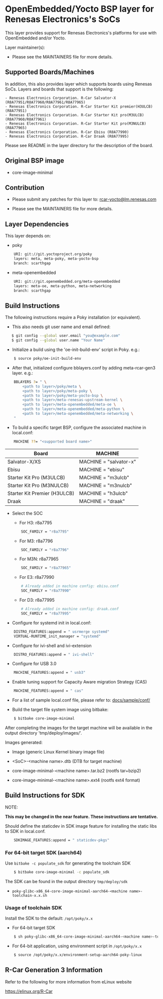# OpenEmbedded/Yocto BSP layer for Renesas Electronics's SoCs

This layer provides support for Renesas Electronics's platforms for use with
OpenEmbedded and/or Yocto.

Layer maintainer(s):

* Please see the MAINTAINERS file for more details.


## Supported Boards/Machines

In addition, this also provides layer which supports boards using Renesas SoCs.
Layers and boards that support is the following:

    - Renesas Electronics Corporation. R-Car Salvator-X (R8A77951/R8A77960/R8A77961/R8A77965)
    - Renesas Electronics Corporation. R-Car Starter Kit premier(H3ULCB) (R8A77951)
    - Renesas Electronics Corporation. R-Car Starter Kit pro(M3ULCB) (R8A77960/R8A77961)
    - Renesas Electronics Corporation. R-Car Starter Kit pro(M3NULCB) (R8A77965)
    - Renesas Electronics Corporation. R-Car Ebisu (R8A77990)
    - Renesas Electronics Corporation. R-Car Draak (R8A77995)

Please see README in the layer directory for the description of the board.


## Original BSP image

* core-image-minimal


## Contribution

* Please submit any patches for this layer to: rcar-yocto@lm.renesas.com

* Please see the MAINTAINERS file for more details.


## Layer Dependencies

This layer depends on:

* poky

```bash
    URI: git://git.yoctoproject.org/poky
    layers: meta, meta-poky, meta-yocto-bsp
    branch: scarthgap
```

* meta-openembedded

```bash
    URI: git://git.openembedded.org/meta-openembedded
    layers: meta-oe, meta-python, meta-networking
    branch: scarthgap
```


## Build Instructions

The following instructions require a Poky installation (or equivalent).

* This also needs git user name and email defined:

```bash
   $ git config --global user.email "you@example.com"
   $ git config --global user.name "Your Name"
```

* Initialize a build using the 'oe-init-build-env' script in Poky. e.g.:

```bash
    $ source poky/oe-init-build-env
```

* After that, initialized configure bblayers.conf by adding meta-rcar-gen3 layer.
e.g.:

```bash
    BBLAYERS ?= " \
        <path to layer>/poky/meta \
        <path to layer>/poky/meta-poky \
        <path to layer>/poky/meta-yocto-bsp \
        <path to layer>/meta-renesas-upstream-kernel \
        <path to layer>/meta-openembedded/meta-oe \
        <path to layer>/meta-openembedded/meta-python \
        <path to layer>/meta-openembedded/meta-networking \
    "
```

* To build a specific target BSP, configure the associated machine in local.conf:

```bash
    MACHINE ??= "<supported board name>"
```

Board|MACHINE
-----|-------
Salvator-X/XS|MACHINE = "salvator-x"
Ebisu|MACHINE = "ebisu"
Starter Kit Pro (M3ULCB)|MACHINE = "m3ulcb"
Starter Kit Pro (M3NULCB)|MACHINE = "m3nulcb"
Starter Kit Premier (H3ULCB)|MACHINE = "h3ulcb"
Draak|MACHINE = "draak"

* Select the SOC

    * For H3: r8a7795

    ```bash
        SOC_FAMILY = "r8a7795"
    ```

    * For M3: r8a7796

    ```bash
        SOC_FAMILY = "r8a7796"
    ```

    * For M3N: r8a77965

    ```bash
        SOC_FAMILY = "r8a77965"
    ```

    * For E3: r8a77990

    ```bash
        # Already added in machine config: ebisu.conf
        SOC_FAMILY = "r8a77990"
    ```

    * For D3: r8a77995

    ```bash
        # Already added in machine config: draak.conf
        SOC_FAMILY = "r8a77995"
    ```

* Configure for systemd init in local.conf:

```bash
    DISTRO_FEATURES:append = " usrmerge systemd"
    VIRTUAL-RUNTIME_init_manager = "systemd"
```

* Configure for ivi-shell and ivi-extension

```bash
    DISTRO_FEATURES:append = " ivi-shell"
```

* Configure for USB 3.0

```bash
    MACHINE_FEATURES:append = " usb3"
```

* Enable tuning support for Capacity Aware migration Strategy (CAS)

```bash
    MACHINE_FEATURES:append = " cas"
```

* For a list of sample local.conf file, please refer to: [docs/sample/conf/](docs/sample/conf/)

* Build the target file system image using bitbake:

```bash
    $ bitbake core-image-minimal
```

After completing the images for the target machine will be available in the
output directory 'tmp/deploy/images/<supported board name>'.

Images generated:

* Image (generic Linux Kernel binary image file)

* \<SoC\>-\<machine name\>.dtb (DTB for target machine)

* core-image-minimal-\<machine name\>.tar.bz2 (rootfs tar+bzip2)

* core-image-minimal-\<machine name\>.ext4  (rootfs ext4 format)


## Build Instructions for SDK

NOTE:

**This may be changed in the near feature. These instructions are tentative.**

Should define the staticdev in SDK image feature for installing the static libs
to SDK in local.conf.

```bash
    SDKIMAGE_FEATURES:append = " staticdev-pkgs"
```


### For 64-bit target SDK (aarch64)

Use `bitbake -c populate_sdk` for generating the toolchain SDK

```bash
    $ bitbake core-image-minimal -c populate_sdk
```

The SDK can be found in the output directory `tmp/deploy/sdk`

* `poky-glibc-x86_64-core-image-minimal-aarch64-<machine name>-toolchain-x.x.sh`


### Usage of toolchain SDK

Install the SDK to the default: `/opt/poky/x.x`

* For 64-bit target SDK

```bash
    $ sh poky-glibc-x86_64-core-image-minimal-aarch64-<machine name>-toolchain-x.x.sh
```

* For 64-bit application, using environment script in `/opt/poky/x.x`

```bash
    $ source /opt/poky/x.x/environment-setup-aarch64-poky-linux
```


## R-Car Generation 3 Information

Refer to the following for more information from eLinux website

https://elinux.org/R-Car
